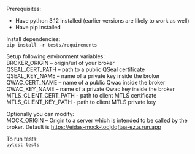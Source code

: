 Prerequisites:
- Have python 3.12 installed (earlier versions are likely to work as well)
- Have pip installed

Install dependencies:  
`pip install -r tests/requirements`

Setup following environment variables:  
BROKER_ORIGIN – origin/url of your broker  
QSEAL_CERT_PATH – path to a public QSeal certificate   
QSEAL_KEY_NAME – name of a private key inside the broker  
QWAC_CERT_NAME – name of a public Qwac inside the broker
QWAC_KEY_NAME – name of a private Qwac key inside the broker
MTLS_CLIENT_CERT_PATH - path to client MTLS certificate  
MTLS_CLIENT_KEY_PATH - path to client MTLS private key  

Optionally you can modify:  
MOCK_ORIGIN – Origin to a server which is intended to be called by the broker. Default is https://eidas-mock-todjdqftaa-ez.a.run.app

To run tests:  
`pytest tests`
